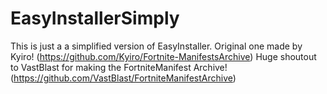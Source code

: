 # EasyInstallerSimply

This is just a a simplified version of EasyInstaller. Original one made by Kyiro! (https://github.com/Kyiro/Fortnite-ManifestsArchive)
Huge shoutout to VastBlast for making the FortniteManifest Archive! (https://github.com/VastBlast/FortniteManifestArchive)
